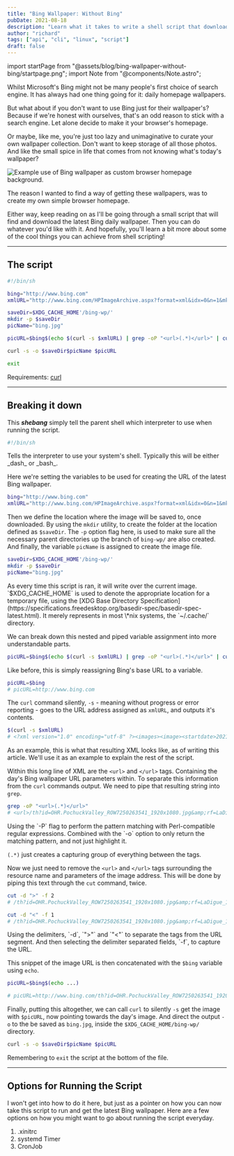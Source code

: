 ```yaml
---
title: "Bing Wallpaper: Without Bing"
pubDate: 2021-08-18
description: "Learn what it takes to write a shell script that downloads the latest Bing Wallpaper.  Using the core *nix command-line utilities, such as; grep, cut, echo and mkdir, along with the curl."
author: "richard"
tags: ["api", "cli", "linux", "script"]
draft: false
---
```


import startPage from "@assets/blog/bing-wallpaper-without-bing/startpage.png";
import Note from "@components/Note.astro";

Whilst Microsoft's Bing might not be many people's first choice of search engine. It has always had one thing going for it: daily homepage wallpapers.

But what about if you don't want to use Bing just for their wallpaper's? Because if we're honest with ourselves, that's an odd reason to stick with a search engine. Let alone decide to make it your browser's homepage.

Or maybe, like me, you're just too lazy and unimaginative to curate your own wallpaper collection. Don't want to keep storage of all those photos. And like the small spice in life that comes from not knowing what's today's wallpaper?

<img
  src={startPage.src}
  alt="Example use of Bing wallpaper as custom browser homepage background."
/>

<Note type="info">
  The reason I wanted to find a way of getting these wallpapers, was to create
  my own simple browser homepage.
</Note>

Either way, keep reading on as I'll be going through a small script that will find and download the latest Bing daily wallpaper. Then you can do whatever you'd like with it. And hopefully, you'll learn a bit more about some of the cool things you can achieve from shell scripting!

---

## The script

```sh
#!/bin/sh

bing="http://www.bing.com"
xmlURL="http://www.bing.com/HPImageArchive.aspx?format=xml&idx=0&n=1&mkt=en-WW"

saveDir=$XDG_CACHE_HOME'/bing-wp/'
mkdir -p $saveDir
picName="bing.jpg"

picURL=$bing$(echo $(curl -s $xmlURL) | grep -oP "<url>(.*)</url>" | cut -d | ">" -f 2 | cut -d "<" -f 1)

curl -s -o $saveDir$picName $picURL

exit
```

<Note type="warn">Requirements: [curl](https://curl.se/download.html)</Note>

---

## Breaking it down

This **_shebang_** simply tell the parent shell which interpreter to use when running the script.

```sh
#!/bin/sh
```

<Note type="info">
  Tells the interpreter to use your system's shell. Typically this will be
  either _dash_ or _bash_.
</Note>

Here we're setting the variables to be used for creating the URL of the latest Bing wallpaper.

```sh
bing="http://www.bing.com"
xmlURL="http://www.bing.com/HPImageArchive.aspx?format=xml&idx=0&n=1&mkt=en-WW"
```

Then we define the location where the image will be saved to, once downloaded. By using the `mkdir` utility, to create the folder at the location defined as `$saveDir`. The `-p` option flag here, is used to make sure all the necessary parent directories up the branch of `bing-wp/` are also created. And finally, the variable `picName` is assigned to create the image file.

```sh
saveDir=$XDG_CACHE_HOME'/bing-wp/'
mkdir -p $saveDir
picName="bing.jpg"
```

<Note type="info">
  As every time this script is ran, it will write over the current image.
  `$XDG_CACHE_HOME` is used to denote the appropriate location for a temporary
  file, using the [XDG Base Directory
  Specification](https://specifications.freedesktop.org/basedir-spec/basedir-spec-latest.html).
  It merely represents in most \*nix systems, the `~/.cache/` directory.
</Note>

We can break down this nested and piped variable assignment into more understandable parts.

```sh
picURL=$bing$(echo $(curl -s $xmlURL) | grep -oP "<url>(.*)</url>" | cut -d ">" -f 2 | cut -d "<" -f 1)
```

Like before, this is simply reassigning Bing's base URL to a variable.

```sh
picURL=$bing
# picURL=http://www.bing.com
```

The `curl` command silently, `-s` - meaning without progress or error reporting - goes to the URL address assigned as `xmlURL`, and outputs it's contents.

```sh
$(curl -s $xmlURL)
# <?xml version="1.0" encoding="utf-8" ?><images><image><startdate>20210817</startdate><fullstartdate>202108170000</fullstartdate><enddate>20210818</enddate><url>/th?id=OHR.PochuckValley_ROW7250263541_1920x1080.jpg&amp;rf=LaDigue_1920x1080.jpg&amp;pid=hp</url><urlBase>/th?id=OHR.PochuckValley_ROW7250263541</urlBase><copyright>Stairway to Heaven trail, Wawayanda State Park, New Jersey, USA (© Leembe/Getty Images)</copyright><copyrightlink>https://www.bing.com/search?q=wawayanda+state+park+new+jersey&amp;form=hpcapt</copyrightlink><headline>Info</headline><drk>1</drk><top>1</top><bot>1</bot><hotspots></hotspots></image><tooltips><loadMessage><message>Loading...</message></loadMessage><previousImage><text>Previous image</text></previousImage><nextImage><text>Next image</text></nextImage><play><text>Play video</text></play><pause><text>Pause video</text></pause></tooltips></images>
```

<Note type="info">
  As an example, this is what that resulting XML looks like, as of writing this
  article. We'll use it as an example to explain the rest of the script.
</Note>

Within this long line of XML are the `<url>` and `</url>` tags. Containing the day's Bing wallpaper URL parameters within. To separate this information from the `curl` commands output. We need to pipe that resulting string into `grep`.

```sh
grep -oP "<url>(.*)</url>"
# <url>/th?id=OHR.PochuckValley_ROW7250263541_1920x1080.jpg&amp;rf=LaDigue_1920x1080.jpg&amp;pid=hp</url>
```

<Note type="info">
  Using the `-P` flag to perform the pattern matching with Perl-compatible
  regular expressions. Combined with the `-o` option to only return the matching
  pattern, and not just highlight it.

`(.*)` just creates a capturing group of everything between the tags.

</Note>

Now we just need to remove the `<url>` and `</url>` tags surrounding the resource name and parameters of the image address. This will be done by piping this text through the `cut` command, twice.

```sh
cut -d ">" -f 2
# /th?id=OHR.PochuckValley_ROW7250263541_1920x1080.jpg&amp;rf=LaDigue_1920x1080.jpg&amp;pid=hp</url
```

```sh
cut -d "<" -f 1
# /th?id=OHR.PochuckValley_ROW7250263541_1920x1080.jpg&amp;rf=LaDigue_1920x1080.jpg&amp;pid=hp
```

<Note type="info">
  Using the delimiters, `-d`, `">"` and `"<"` to separate the tags from the URL segment. And then selecting the delimiter separated fields, `-f`, to capture the URL.
</Note>

This snippet of the image URL is then concatenated with the `$bing` variable using `echo`.

```sh
picURL=$bing$(echo ...)

# picURL=http://www.bing.com/th?id=OHR.PochuckValley_ROW7250263541_1920x1080.jpg&amp;rf=LaDigue_1920x1080.jpg&amp;pid=hp
```

Finally, putting this altogether, we can call `curl` to silently `-s` get the image with `$picURL`, now pointing towards the day's image. And direct the output `-o` to the be saved as `bing.jpg`, inside the `$XDG_CACHE_HOME/bing-wp/` directory.

```sh
curl -s -o $saveDir$picName $picURL
```

Remembering to `exit` the script at the bottom of the file.

---

## Options for Running the Script

I won't get into how to do it here, but just as a pointer on how you can now take this script to run and get the latest Bing wallpaper. Here are a few options on how you might want to go about running the script everyday.

1. .xinitrc
2. systemd Timer
3. CronJob
